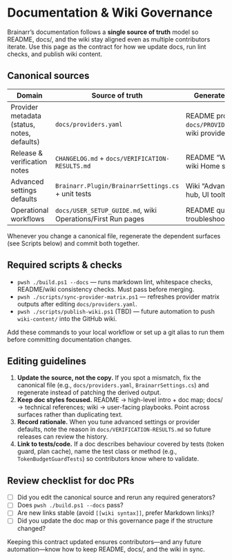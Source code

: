 # Documentation & Wiki Governance

Brainarr’s documentation follows a **single source of truth** model so README, docs/, and the wiki stay aligned even as multiple contributors iterate. Use this page as the contract for how we update docs, run lint checks, and publish wiki content.

## Canonical sources

| Domain | Source of truth | Generated surfaces |
|--------|-----------------|--------------------|
| Provider metadata (status, notes, defaults) | `docs/providers.yaml` | README provider matrix, `docs/PROVIDER_MATRIX.md`, wiki provider tables |
| Release & verification notes | `CHANGELOG.md` + `docs/VERIFICATION-RESULTS.md` | README “What’s new”, wiki Home status block |
| Advanced settings defaults | `Brainarr.Plugin/BrainarrSettings.cs` + unit tests | Wiki “Advanced Settings” hub, UI tooltips |
| Operational workflows | `docs/USER_SETUP_GUIDE.md`, wiki Operations/First Run pages | README quick start, troubleshooting links |

Whenever you change a canonical file, regenerate the dependent surfaces (see Scripts below) and commit both together.

## Required scripts & checks

- `pwsh ./build.ps1 --docs` — runs markdown lint, whitespace checks, README/wiki consistency checks. Must pass before merging.
- `pwsh ./scripts/sync-provider-matrix.ps1` — refreshes provider matrix outputs after editing `docs/providers.yaml`.
- `pwsh ./scripts/publish-wiki.ps1` (TBD) — future automation to push `wiki-content/` into the GitHub wiki.

Add these commands to your local workflow or set up a git alias to run them before committing documentation changes.

## Editing guidelines

1. **Update the source, not the copy.** If you spot a mismatch, fix the canonical file (e.g., `docs/providers.yaml`, `BrainarrSettings.cs`) and regenerate instead of patching the derived output.
2. **Keep doc styles focused.** README → high-level intro + doc map; docs/ → technical references; wiki → user-facing playbooks. Point across surfaces rather than duplicating text.
3. **Record rationale.** When you tune advanced settings or provider defaults, note the reason in `docs/VERIFICATION-RESULTS.md` so future releases can review the history.
4. **Link to tests/code.** If a doc describes behaviour covered by tests (token guard, plan cache), name the test class or method (e.g., `TokenBudgetGuardTests`) so contributors know where to validate.

## Review checklist for doc PRs

- [ ] Did you edit the canonical source and rerun any required generators?
- [ ] Does `pwsh ./build.ps1 --docs` pass?
- [ ] Are new links stable (avoid `[[wiki syntax]]`, prefer Markdown links)?
- [ ] Did you update the doc map or this governance page if the structure changed?

Keeping this contract updated ensures contributors—and any future automation—know how to keep README, docs/, and the wiki in sync.
